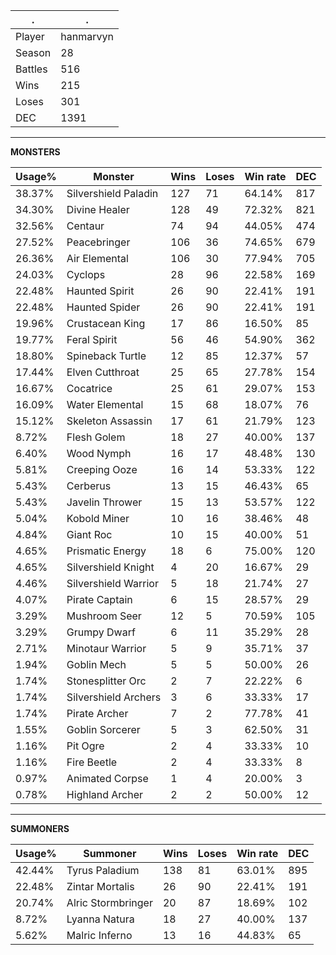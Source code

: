 .|.
|-|-
Player|hanmarvyn
Season|28
Battles|516
Wins|215
Loses|301
DEC|1391

---
**MONSTERS**

Usage%|Monster|Wins|Loses|Win rate|DEC|
-|-|-|-|-|-|
38.37%|Silvershield Paladin|127|71|64.14%|817|
34.30%|Divine Healer|128|49|72.32%|821|
32.56%|Centaur|74|94|44.05%|474|
27.52%|Peacebringer|106|36|74.65%|679|
26.36%|Air Elemental|106|30|77.94%|705|
24.03%|Cyclops|28|96|22.58%|169|
22.48%|Haunted Spirit|26|90|22.41%|191|
22.48%|Haunted Spider|26|90|22.41%|191|
19.96%|Crustacean King|17|86|16.50%|85|
19.77%|Feral Spirit|56|46|54.90%|362|
18.80%|Spineback Turtle|12|85|12.37%|57|
17.44%|Elven Cutthroat|25|65|27.78%|154|
16.67%|Cocatrice|25|61|29.07%|153|
16.09%|Water Elemental|15|68|18.07%|76|
15.12%|Skeleton Assassin|17|61|21.79%|123|
8.72%|Flesh Golem|18|27|40.00%|137|
6.40%|Wood Nymph|16|17|48.48%|130|
5.81%|Creeping Ooze|16|14|53.33%|122|
5.43%|Cerberus|13|15|46.43%|65|
5.43%|Javelin Thrower|15|13|53.57%|122|
5.04%|Kobold Miner|10|16|38.46%|48|
4.84%|Giant Roc|10|15|40.00%|51|
4.65%|Prismatic Energy|18|6|75.00%|120|
4.65%|Silvershield Knight|4|20|16.67%|29|
4.46%|Silvershield Warrior|5|18|21.74%|27|
4.07%|Pirate Captain|6|15|28.57%|29|
3.29%|Mushroom Seer|12|5|70.59%|105|
3.29%|Grumpy Dwarf|6|11|35.29%|28|
2.71%|Minotaur Warrior|5|9|35.71%|37|
1.94%|Goblin Mech|5|5|50.00%|26|
1.74%|Stonesplitter Orc|2|7|22.22%|6|
1.74%|Silvershield Archers|3|6|33.33%|17|
1.74%|Pirate Archer|7|2|77.78%|41|
1.55%|Goblin Sorcerer|5|3|62.50%|31|
1.16%|Pit Ogre|2|4|33.33%|10|
1.16%|Fire Beetle|2|4|33.33%|8|
0.97%|Animated Corpse|1|4|20.00%|3|
0.78%|Highland Archer|2|2|50.00%|12|

---
**SUMMONERS**

Usage%|Summoner|Wins|Loses|Win rate|DEC|
-|-|-|-|-|-|
42.44%|Tyrus Paladium|138|81|63.01%|895|
22.48%|Zintar Mortalis|26|90|22.41%|191|
20.74%|Alric Stormbringer|20|87|18.69%|102|
8.72%|Lyanna Natura|18|27|40.00%|137|
5.62%|Malric Inferno|13|16|44.83%|65|
